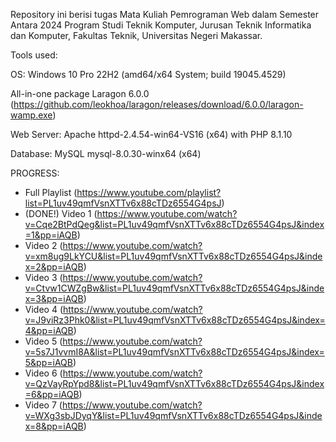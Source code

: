 Repository ini berisi tugas Mata Kuliah Pemrograman Web dalam Semester Antara 2024 Program Studi Teknik Komputer, Jurusan Teknik Informatika dan Komputer, Fakultas Teknik, Universitas Negeri Makassar.

Tools used:

OS: Windows 10 Pro 22H2 (amd64/x64 System; build 19045.4529)

All-in-one package Laragon 6.0.0 (https://github.com/leokhoa/laragon/releases/download/6.0.0/laragon-wamp.exe)

Web Server: Apache httpd-2.4.54-win64-VS16 (x64) with PHP 8.1.10

Database: MySQL mysql-8.0.30-winx64 (x64)

PROGRESS:
- Full Playlist (https://www.youtube.com/playlist?list=PL1uv49qmfVsnXTTv6x88cTDz6554G4psJ)
- (DONE!) Video 1 (https://www.youtube.com/watch?v=Cqe2BtPdQeg&list=PL1uv49qmfVsnXTTv6x88cTDz6554G4psJ&index=1&pp=iAQB)
- Video 2 (https://www.youtube.com/watch?v=xm8ug9LkYCU&list=PL1uv49qmfVsnXTTv6x88cTDz6554G4psJ&index=2&pp=iAQB)
- Video 3 (https://www.youtube.com/watch?v=Ctvw1CWZgBw&list=PL1uv49qmfVsnXTTv6x88cTDz6554G4psJ&index=3&pp=iAQB)
- Video 4 (https://www.youtube.com/watch?v=J9viRz3Phk0&list=PL1uv49qmfVsnXTTv6x88cTDz6554G4psJ&index=4&pp=iAQB)
- Video 5 (https://www.youtube.com/watch?v=5s7J1vvmI8A&list=PL1uv49qmfVsnXTTv6x88cTDz6554G4psJ&index=5&pp=iAQB)
- Video 6 (https://www.youtube.com/watch?v=QzVayRpYpd8&list=PL1uv49qmfVsnXTTv6x88cTDz6554G4psJ&index=6&pp=iAQB)
- Video 7 (https://www.youtube.com/watch?v=WXg3sbJDyqY&list=PL1uv49qmfVsnXTTv6x88cTDz6554G4psJ&index=8&pp=iAQB)